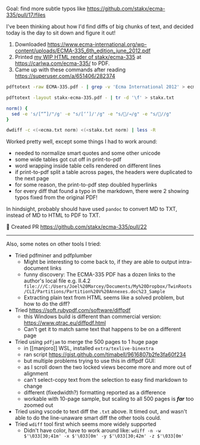 Goal: find more subtle typos like https://github.com/stakx/ecma-335/pull/17/files

I've been thinking about how I'd find diffs of big chunks of text, and decided today is the day to sit down and figure it out!
1. Downloaded https://www.ecma-international.org/wp-content/uploads/ECMA-335_6th_edition_june_2012.pdf
2. Printed [my WIP HTML render of stakx/ecma-335](https://github.com/stakx/ecma-335/issues/10#issuecomment-1531808437) at https://carlwa.com/ecma-335/ to PDF.
3. Came up with these commands after reading https://superuser.com/a/651406/282374 

```bash
pdftotext -raw ECMA-335.pdf - | grep -v 'Ecma International 2012' > ecma.txt

pdftotext -layout stakx-ecma-335.pdf - | tr -d '\f' > stakx.txt

norm() {
  sed -e 's/[“”]/"/g' -e "s/[‘’]/'/g" -e "s//→/g" -e "s///g"
}

dwdiff -c <(<ecma.txt norm) <(<stakx.txt norm) | less -R
```

Worked pretty well, except some things I had to work around:
- needed to normalize smart quotes and some other unicode 
- some wide tables got cut off in print-to-pdf
- word wrapping inside table cells rendered on different lines
- if print-to-pdf split a table across pages, the headers were duplicated to the next page
- for some reason, the print-to-pdf step doubled hyperlinks
- for every diff that found a typo in the markdown, there were 2 showing typos fixed from the original PDF!


In hindsight, probably should have used `pandoc` to convert MD to TXT, instead of MD to HTML to PDF to TXT.

🎉 Created PR https://github.com/stakx/ecma-335/pull/22

---
Also, some notes on other tools I tried:

- Tried pdfminer and pdfplumber
	- Might be interesting to come back to, if they are able to output intra-document links
	- funny discovery: The ECMA-335 PDF has a dozen links to the author's local file e.g. II.4.2 ` file:///C:/Users/Joel%20Marcey/Documents/My%20Dropbox/TwinRoots/CLI/Partitions/Partition%20V%20Annexes.doc%23_Sample`
	- Extracting plain text from HTML seems like a solved problem, but how to do the diff?
- Tried https://soft.rubypdf.com/software/diffpdf
	- this Windows build is different than commercial version: https://www.qtrac.eu/diffpdf.html
	- Can't get it to match same text that happens to be on a different page
- Tried using `pdfjam` to merge the 500 pages to 1 huge page
	- in [[manjoro]] WSL, installed `extra/texlive-binextra`
	- ran script https://gist.github.com/timabell/9616807b2fe3fa60f234
	- but multiple problems trying to use this in diffpdf GUI:
	- as I scroll down the two locked views become more and more out of alignment
	- can't select-copy text from the selection to easy find markdown to change
	- different (fixedwidth?) formatting reported as a difference
	- workable with 10-page sample, but scaling to all 500 pages is ***far*** too zoomed out
- Tried using vscode to text diff the `.txt` above. It timed out, and wasn't able to do the line-unaware smart diff the other tools could.
- Tried `wdiff` tool first which seems more widely supported
	- Didn't have color, have to work around like: `wdiff -n -w $'\033[30;41m' -x $'\033[0m' -y $'\033[30;42m' -z $'\033[0m'`
